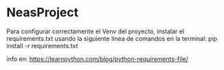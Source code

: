 # NeasProject

Para configurar correctamente el Venv del proyecto, instalar el requirements.txt usando la siguiente línea de comandos en la terminal: pip install -r requirements.txt

info en: https://learnpython.com/blog/python-requirements-file/
